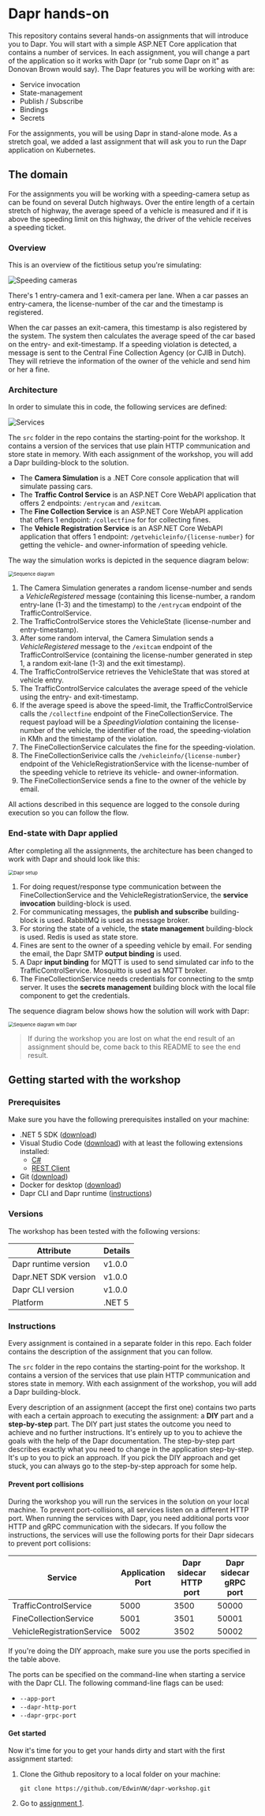 # Dapr hands-on

This repository contains several hands-on assignments that will introduce you to Dapr. You will start with a simple ASP.NET Core application that contains a number of services. In each assignment, you will change a part of the application so it works with Dapr (or "rub some Dapr on it" as Donovan Brown would say). The Dapr features you will be working with are:

- Service invocation
- State-management
- Publish / Subscribe
- Bindings
- Secrets

For the assignments, you will be using Dapr in stand-alone mode. As a stretch goal, we added a last assignment that will ask you to run the Dapr application on Kubernetes.

## The domain

For the assignments you will be working with a speeding-camera setup as can be found on several Dutch highways. Over the entire length of a certain stretch of highway, the average speed of a vehicle is measured and if it is above the speeding limit on this highway, the driver of the vehicle receives a speeding ticket.

### Overview

This is an overview of the fictitious setup you're simulating:

![Speeding cameras](img/speed-trap-overview.png)

There's 1 entry-camera and 1 exit-camera per lane. When a car passes an entry-camera, the license-number of the car and the timestamp is registered.

When the car passes an exit-camera, this timestamp is also registered by the system. The system then calculates the average speed of the car based on the entry- and exit-timestamp. If a speeding violation is detected, a message is sent to the Central Fine Collection Agency (or CJIB in Dutch). They will retrieve the information of the owner of the vehicle and send him or her a fine.

### Architecture

In order to simulate this in code, the following services are defined:

![Services](img/services.png)

The `src` folder in the repo contains the starting-point for the workshop. It contains a version of the services that use plain HTTP communication and store state in memory. With each assignment of the workshop, you will add a Dapr building-block to the solution. 

- The **Camera Simulation** is a .NET Core console application that will simulate passing cars.
- The **Traffic Control Service** is an ASP.NET Core WebAPI application that offers 2 endpoints: `/entrycam` and `/exitcam`.
- The **Fine Collection Service** is an ASP.NET Core WebAPI application that offers 1 endpoint: `/collectfine` for for collecting fines.
- The **Vehicle Registration Service** is an ASP.NET Core WebAPI application that offers 1 endpoint: `/getvehicleinfo/{license-number}` for getting the vehicle- and owner-information of speeding vehicle.

The way the simulation works is depicted in the sequence diagram below:

<img src="img/sequence.png" alt="Sequence diagram" style="zoom:67%;" />

1. The Camera Simulation generates a random license-number and sends a *VehicleRegistered* message (containing this license-number, a random entry-lane (1-3) and the timestamp) to the `/entrycam` endpoint of the TrafficControlService.
1. The TrafficControlService stores the VehicleState (license-number and entry-timestamp).
1. After some random interval, the Camera Simulation sends a *VehicleRegistered* message to the `/exitcam` endpoint of the TrafficControlService (containing the license-number generated in step 1, a random exit-lane (1-3) and the exit timestamp).
1. The TrafficControlService retrieves the VehicleState that was stored at vehicle entry.
1. The TrafficControlService calculates the average speed of the vehicle using the entry- and exit-timestamp.
1. If the average speed is above the speed-limit, the TrafficControlService calls the `/collectfine` endpoint of the FineCollectionService. The request payload will be a *SpeedingViolation* containing the license-number of the vehicle, the identifier of the road, the speeding-violation in KMh and the timestamp of the violation.
1. The FineCollectionService calculates the fine for the speeding-violation.
1. The FineCollectionSerivice calls the `/vehicleinfo/{license-number}` endpoint of the VehicleRegistrationService with the license-number of the speeding vehicle to retrieve its vehicle- and owner-information.
1. The FineCollectionService sends a fine to the owner of the vehicle by email.

All actions described in this sequence are logged to the console during execution so you can follow the flow.

### End-state with Dapr applied

After completing all the assignments, the architecture has been changed to work with Dapr and should look like this:

<img src="img/dapr-setup.png" alt="Dapr setup" style="zoom:67%;" />

1. For doing request/response type communication between the FineCollectionService and the VehicleRegistrationService, the **service invocation** building-block is used.
1. For communicating messages, the **publish and subscribe** building-block is used. RabbitMQ is used as message broker.
1. For storing the state of a vehicle, the **state management** building-block is used. Redis is used as state store.
1. Fines are sent to the owner of a speeding vehicle by email. For sending the email, the Dapr SMTP **output binding** is used.
1. A Dapr **input binding** for MQTT is used to send simulated car info to the TrafficControlService. Mosquitto is used as MQTT broker.
1. The FineCollectionService needs credentials for connecting to the smtp server. It uses the **secrets management** building block with the local file component to get the credentials.

The sequence diagram below shows how the solution will work with Dapr:

<img src="../dapr-traffic-control/img/sequence-dapr.png" alt="Sequence diagram with Dapr" style="zoom:67%;" />

> If during the workshop you are lost on what the end result of an assignment should be, come back to this README to see the end result.

## Getting started with the workshop

### Prerequisites

Make sure you have the following prerequisites installed on your machine:

- .NET 5 SDK ([download](https://dotnet.microsoft.com/download/dotnet/5.0))
- Visual Studio Code ([download](https://code.visualstudio.com/download)) with at least the following extensions installed:
  - [C#](https://marketplace.visualstudio.com/items?itemName=ms-dotnettools.csharp)
  - [REST Client](https://marketplace.visualstudio.com/items?itemName=humao.rest-client)
- Git ([download](https://git-scm.com/))
- Docker for desktop ([download](https://www.docker.com/products/docker-desktop))
- Dapr CLI and Dapr runtime ([instructions](https://docs.dapr.io/getting-started/install-dapr-selfhost/))

### Versions

The workshop has been tested with the following versions:

| Attribute            | Details |
| -------------------- | ------- |
| Dapr runtime version | v1.0.0  |
| Dapr.NET SDK version | v1.0.0  |
| Dapr CLI version     | v1.0.0  |
| Platform             | .NET 5  |

### Instructions

Every assignment is contained in a separate folder in this repo. Each folder contains the description of the assignment that you can follow.

The `src` folder in the repo contains the starting-point for the workshop. It contains a version of the services that use plain HTTP communication and stores state in memory. With each assignment of the workshop, you will add a Dapr building-block. 

Every description of an assignment (accept the first one) contains two parts with each a certain approach to executing the assignment: a **DIY** part and a **step-by-step** part. The DIY part just states the outcome you need to achieve and no further instructions. It's entirely up to you to achieve the goals with the help of the Dapr documentation. The step-by-step part describes exactly what you need to change in the application step-by-step. It's up to you to pick an approach. If you pick the DIY approach and get stuck, you can always go to the step-by-step approach for some help.

#### Prevent port collisions

During the workshop you will run the services in the solution on your local machine. To prevent port-collisions, all services listen on a different HTTP port. When running the services with Dapr, you need additional ports voor HTTP and gRPC communication with the sidecars. If you follow the instructions, the services will use the following ports for their Dapr sidecars to prevent port collisions:

| Service                    | Application Port | Dapr sidecar HTTP port | Dapr sidecar gRPC port |
| -------------------------- | ---------------- | ---------------------- | ---------------------- |
| TrafficControlService      | 5000             | 3500                   | 50000                  |
| FineCollectionService      | 5001             | 3501                   | 50001                  |
| VehicleRegistrationService | 5002             | 3502                   | 50002                  |

If you're doing the DIY approach, make sure you use the ports specified in the table above. 

The ports can be specified on the command-line when starting a service with the Dapr CLI. The following command-line flags can be used:

- `--app-port`
- `--dapr-http-port`
- `--dapr-grpc-port`

#### Get started

Now it's time for you to get your hands dirty and start with the first assignment started:

1. Clone the Github repository to a local folder on your machine:

   ```
   git clone https://github.com/EdwinVW/dapr-workshop.git
   ```

2. Go to [assignment 1](Assignment01/README.md).

